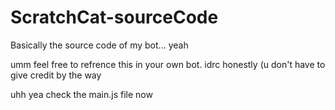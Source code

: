 # ScratchCat-sourceCode
Basically the source code of my bot... yeah

umm feel free to refrence this in your own bot. idrc honestly (u don't have to give credit by the way

uhh yea check the main.js file now
